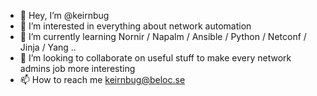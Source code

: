 - 👋 Hey, I’m @keirnbug
- 👀 I’m interested in everything about network automation
- 🌱 I’m currently learning Nornir / Napalm / Ansible / Python / Netconf / Jinja / Yang .. 
- 💞️ I’m looking to collaborate on useful stuff to make every network admins job more interesting 
- 📫 How to reach me keirnbug@beloc.se

<!---
keirnbug/keirnbug is a ✨ special ✨ repository because its `README.md` (this file) appears on your GitHub profile.
You can click the Preview link to take a look at your changes.
--->
